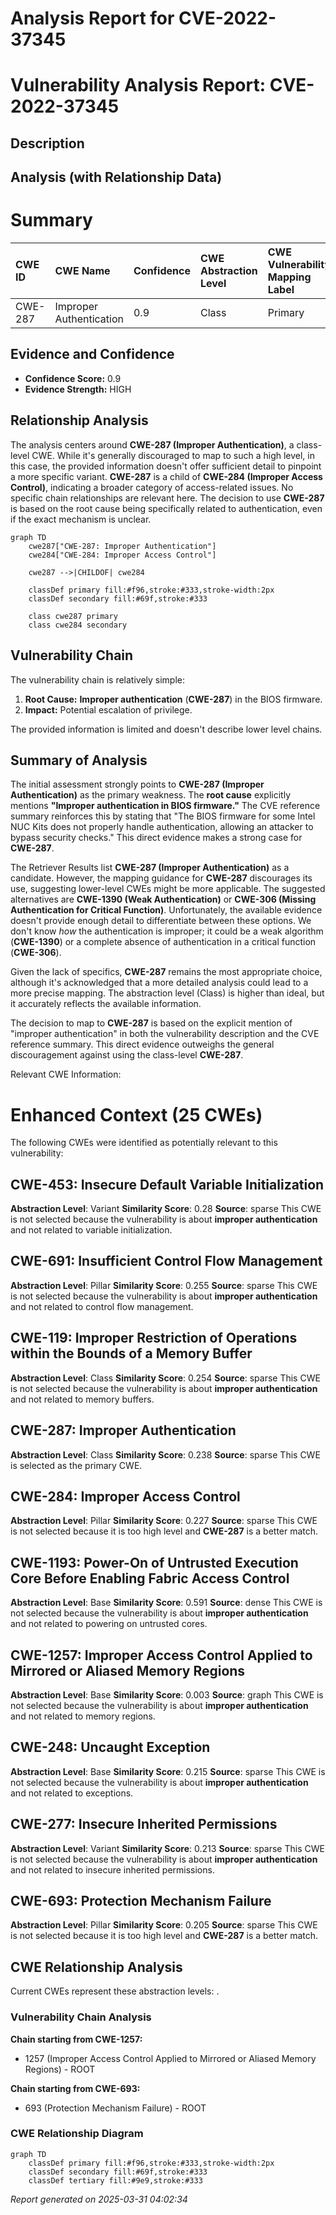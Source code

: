 # Analysis Report for CVE-2022-37345

# Vulnerability Analysis Report: CVE-2022-37345

## Description



## Analysis (with Relationship Data)

# Summary
| CWE ID  | CWE Name                                                                   | Confidence | CWE Abstraction Level | CWE Vulnerability Mapping Label | CWE-Vulnerability Mapping Notes |
| :-------- | :------------------------------------------------------------------------- | :--------- | :---------------------- | :------------------------------ | :------------------------------ |
| CWE-287   | Improper Authentication                                                      | 0.9        | Class                   | Primary                         | Discouraged                   |

## Evidence and Confidence

*   **Confidence Score:** 0.9
*   **Evidence Strength:** HIGH

## Relationship Analysis
The analysis centers around **CWE-287 (Improper Authentication)**, a class-level CWE. While it's generally discouraged to map to such a high level, in this case, the provided information doesn't offer sufficient detail to pinpoint a more specific variant. **CWE-287** is a child of **CWE-284 (Improper Access Control)**, indicating a broader category of access-related issues. No specific chain relationships are relevant here. The decision to use **CWE-287** is based on the root cause being specifically related to authentication, even if the exact mechanism is unclear.

```mermaid
graph TD
    cwe287["CWE-287: Improper Authentication"]
    cwe284["CWE-284: Improper Access Control"]
    
    cwe287 -->|CHILDOF| cwe284
    
    classDef primary fill:#f96,stroke:#333,stroke-width:2px
    classDef secondary fill:#69f,stroke:#333
    
    class cwe287 primary
    class cwe284 secondary
```

## Vulnerability Chain
The vulnerability chain is relatively simple:
1.  **Root Cause:** **Improper authentication** (**CWE-287**) in the BIOS firmware.
2.  **Impact:** Potential escalation of privilege.

The provided information is limited and doesn't describe lower level chains.

## Summary of Analysis
The initial assessment strongly points to **CWE-287 (Improper Authentication)** as the primary weakness. The **root cause** explicitly mentions **"Improper authentication in BIOS firmware."** The CVE reference summary reinforces this by stating that "The BIOS firmware for some Intel NUC Kits does not properly handle authentication, allowing an attacker to bypass security checks." This direct evidence makes a strong case for **CWE-287**.

The Retriever Results list **CWE-287 (Improper Authentication)** as a candidate. However, the mapping guidance for **CWE-287** discourages its use, suggesting lower-level CWEs might be more applicable. The suggested alternatives are **CWE-1390 (Weak Authentication)** or **CWE-306 (Missing Authentication for Critical Function)**. Unfortunately, the available evidence doesn't provide enough detail to differentiate between these options. We don't know *how* the authentication is improper; it could be a weak algorithm (**CWE-1390**) or a complete absence of authentication in a critical function (**CWE-306**).

Given the lack of specifics, **CWE-287** remains the most appropriate choice, although it's acknowledged that a more detailed analysis could lead to a more precise mapping. The abstraction level (Class) is higher than ideal, but it accurately reflects the available information.

The decision to map to **CWE-287** is based on the explicit mention of "improper authentication" in both the vulnerability description and the CVE reference summary. This direct evidence outweighs the general discouragement against using the class-level **CWE-287**.

Relevant CWE Information:

# Enhanced Context (25 CWEs)
The following CWEs were identified as potentially relevant to this vulnerability:

## CWE-453: Insecure Default Variable Initialization
**Abstraction Level**: Variant
**Similarity Score**: 0.28
**Source**: sparse
This CWE is not selected because the vulnerability is about **improper authentication** and not related to variable initialization.

## CWE-691: Insufficient Control Flow Management
**Abstraction Level**: Pillar
**Similarity Score**: 0.255
**Source**: sparse
This CWE is not selected because the vulnerability is about **improper authentication** and not related to control flow management.

## CWE-119: Improper Restriction of Operations within the Bounds of a Memory Buffer
**Abstraction Level**: Class
**Similarity Score**: 0.254
**Source**: sparse
This CWE is not selected because the vulnerability is about **improper authentication** and not related to memory buffers.

## CWE-287: Improper Authentication
**Abstraction Level**: Class
**Similarity Score**: 0.238
**Source**: sparse
This CWE is selected as the primary CWE.

## CWE-284: Improper Access Control
**Abstraction Level**: Pillar
**Similarity Score**: 0.227
**Source**: sparse
This CWE is not selected because it is too high level and **CWE-287** is a better match.

## CWE-1193: Power-On of Untrusted Execution Core Before Enabling Fabric Access Control
**Abstraction Level**: Base
**Similarity Score**: 0.591
**Source**: dense
This CWE is not selected because the vulnerability is about **improper authentication** and not related to powering on untrusted cores.

## CWE-1257: Improper Access Control Applied to Mirrored or Aliased Memory Regions
**Abstraction Level**: Base
**Similarity Score**: 0.003
**Source**: graph
This CWE is not selected because the vulnerability is about **improper authentication** and not related to memory regions.

## CWE-248: Uncaught Exception
**Abstraction Level**: Base
**Similarity Score**: 0.215
**Source**: sparse
This CWE is not selected because the vulnerability is about **improper authentication** and not related to exceptions.

## CWE-277: Insecure Inherited Permissions
**Abstraction Level**: Variant
**Similarity Score**: 0.213
**Source**: sparse
This CWE is not selected because the vulnerability is about **improper authentication** and not related to insecure inherited permissions.

## CWE-693: Protection Mechanism Failure
**Abstraction Level**: Pillar
**Similarity Score**: 0.205
**Source**: sparse
This CWE is not selected because it is too high level and **CWE-287** is a better match.


## CWE Relationship Analysis

Current CWEs represent these abstraction levels: .


### Vulnerability Chain Analysis

**Chain starting from CWE-1257:**
- 1257 (Improper Access Control Applied to Mirrored or Aliased Memory Regions) - ROOT


**Chain starting from CWE-693:**
- 693 (Protection Mechanism Failure) - ROOT



### CWE Relationship Diagram

```mermaid
graph TD
    classDef primary fill:#f96,stroke:#333,stroke-width:2px
    classDef secondary fill:#69f,stroke:#333
    classDef tertiary fill:#9e9,stroke:#333
```



*Report generated on 2025-03-31 04:02:34*
